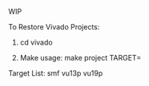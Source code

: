 WIP

To Restore Vivado Projects:
1. cd vivado

2. Make usage:
  make project TARGET=<target>
  
  Target List:
    smf
    vu13p
    vu19p
